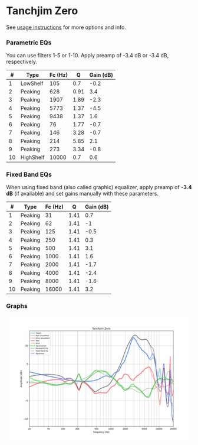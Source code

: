 # Tanchjim Zero
See [usage instructions](https://github.com/jaakkopasanen/AutoEq#usage) for more options and info.

### Parametric EQs
You can use filters 1-5 or 1-10. Apply preamp of -3.4 dB or -3.4 dB, respectively.

|   # | Type      |   Fc (Hz) |    Q |   Gain (dB) |
|-----|-----------|-----------|------|-------------|
|   1 | LowShelf  |       105 | 0.7  |        -0.2 |
|   2 | Peaking   |       628 | 0.91 |         3.4 |
|   3 | Peaking   |      1907 | 1.89 |        -2.3 |
|   4 | Peaking   |      5773 | 1.37 |        -4.5 |
|   5 | Peaking   |      9438 | 1.37 |         1.6 |
|   6 | Peaking   |        76 | 1.77 |        -0.7 |
|   7 | Peaking   |       146 | 3.28 |        -0.7 |
|   8 | Peaking   |       214 | 5.85 |         2.1 |
|   9 | Peaking   |       273 | 3.34 |        -0.8 |
|  10 | HighShelf |     10000 | 0.7  |         0.6 |

### Fixed Band EQs
When using fixed band (also called graphic) equalizer, apply preamp of **-3.4 dB** (if available) and set gains manually with these parameters.

|   # | Type    |   Fc (Hz) |    Q |   Gain (dB) |
|-----|---------|-----------|------|-------------|
|   1 | Peaking |        31 | 1.41 |         0.7 |
|   2 | Peaking |        62 | 1.41 |        -1   |
|   3 | Peaking |       125 | 1.41 |        -0.5 |
|   4 | Peaking |       250 | 1.41 |         0.3 |
|   5 | Peaking |       500 | 1.41 |         3.1 |
|   6 | Peaking |      1000 | 1.41 |         1.6 |
|   7 | Peaking |      2000 | 1.41 |        -1.7 |
|   8 | Peaking |      4000 | 1.41 |        -2.4 |
|   9 | Peaking |      8000 | 1.41 |        -1.6 |
|  10 | Peaking |     16000 | 1.41 |         3.2 |

### Graphs
![](./Tanchjim%20Zero.png)
